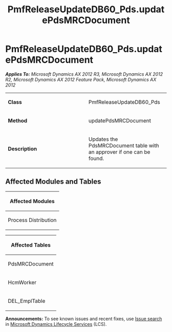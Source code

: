 ﻿---
title: PmfReleaseUpdateDB60_Pds.updatePdsMRCDocument
TOCTitle: PmfReleaseUpdateDB60_Pds.updatePdsMRCDocument
ms:assetid: 04541b36-2bd8-d947-893f-ba0dc36acec0
ms:mtpsurl: https://msdn.microsoft.com/en-us/library/JJ684690(v=AX.60)
ms:contentKeyID: 49706395
ms.date: 05/18/2015
mtps_version: v=AX.60
---

# PmfReleaseUpdateDB60\_Pds.updatePdsMRCDocument 


_**Applies To:** Microsoft Dynamics AX 2012 R3, Microsoft Dynamics AX 2012 R2, Microsoft Dynamics AX 2012 Feature Pack, Microsoft Dynamics AX 2012_

<table>
<colgroup>
<col style="width: 50%" />
<col style="width: 50%" />
</colgroup>
<tbody>
<tr class="odd">
<td><p><strong>Class</strong></p></td>
<td><p>PmfReleaseUpdateDB60_Pds</p></td>
</tr>
<tr class="even">
<td><p><strong>Method</strong></p></td>
<td><p>updatePdsMRCDocument</p></td>
</tr>
<tr class="odd">
<td><p><strong>Description</strong></p></td>
<td><p>Updates the PdsMRCDocument table with an approver if one can be found.</p></td>
</tr>
</tbody>
</table>


## Affected Modules and Tables

<table>
<colgroup>
<col style="width: 100%" />
</colgroup>
<thead>
<tr class="header">
<th><p>Affected Modules</p></th>
</tr>
</thead>
<tbody>
<tr class="odd">
<td><p>Process Distribution</p></td>
</tr>
</tbody>
</table>


<table>
<colgroup>
<col style="width: 100%" />
</colgroup>
<thead>
<tr class="header">
<th><p>Affected Tables</p></th>
</tr>
</thead>
<tbody>
<tr class="odd">
<td><p>PdsMRCDocument</p></td>
</tr>
<tr class="even">
<td><p>HcmWorker</p></td>
</tr>
<tr class="odd">
<td><p>DEL_EmplTable</p></td>
</tr>
</tbody>
</table>

  
**Announcements:** To see known issues and recent fixes, use [Issue search](http://go.microsoft.com/fwlink/?linkid=389258) in [Microsoft Dynamics Lifecycle Services](http://go.microsoft.com/fwlink/?linkid=306505) (LCS).

